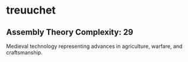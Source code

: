 # treuuchet

## Assembly Theory Complexity: 29
Medieval technology representing advances in agriculture, warfare, and craftsmanship.

